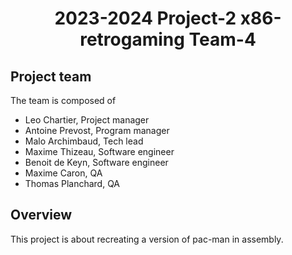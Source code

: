 # <div align="center">2023-2024 Project-2 x86-retrogaming Team-4</div>

## Project team

The team is composed of
- Leo Chartier, Project manager
- Antoine Prevost, Program manager
- Malo Archimbaud, Tech lead
- Maxime Thizeau, Software engineer
- Benoit de Keyn, Software engineer
- Maxime Caron, QA
- Thomas Planchard, QA

## Overview

This project is about recreating a version of pac-man in assembly.
